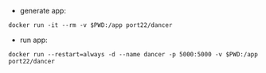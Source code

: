* generate app:

`docker run -it --rm -v $PWD:/app port22/dancer`

* run app:

`docker run --restart=always -d --name dancer -p 5000:5000 -v $PWD:/app port22/dancer`

